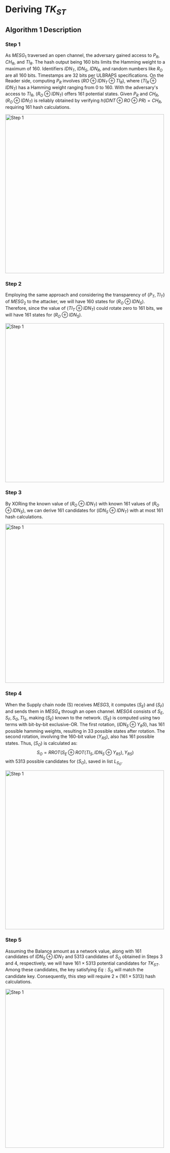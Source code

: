 # Deriving $TK_{ST}$

## Algorithm 1 Description
### Step 1

As $MESG_1$ traversed an open channel, the adversary gained access to $P_R$, $CH_R$, and $TI_R$. The hash output being 160 bits limits the Hamming weight to a maximum of 160. Identifiers $IDN_T$, $IDN_S$, $IDN_R$, and random numbers like $R_O$ are all 160 bits. Timestamps are 32 bits per ULBRAPS specifications. On the Reader side, computing $P_R$ involves $(RO \oplus IDN_T \oplus TI_R)$, where $(TI_R \oplus IDN_T)$ has a Hamming weight ranging from 0 to 160. With the adversary's access to $TI_R$, $(R_O \oplus IDN_T)$ offers 161 potential states. Given $P_R$ and $CH_R$, $(R_O \oplus IDN_T)$ is reliably obtained by verifying $h(IDNT \oplus RO \oplus PR) = CH_R$, requiring 161 hash calculations.

<img src="https://github.com/nargesmokhtari/ULBRAP-Protocol/assets/126694721/bd1eedef-851c-45cd-a5d0-e4c53fb80e98" alt="Step 1" width="500"/>

### Step 2

Employing the same approach and considering the transparency of $\{P_T, TI_T\}$ of $MESG_2$ to the attacker, we will have 160 states for $(R_O \oplus IDN_S)$. Therefore, since the value of $(TI_T \oplus IDN_T)$ could rotate zero to 161 bits, we will have 161 states for $(R_O \oplus IDN_S)$. 

<img src="https://github.com/nargesmokhtari/ULBRAP-Protocol/assets/126694721/4a8f28dc-32e2-4d1b-be29-d270e94eb9ac" alt="Step 1" width="500"/>

### Step 3
By XORing the known value of $(R_O \oplus IDN_T)$ with known 161 values of $(R_O \oplus IDN_S)$, we can derive 161 candidates for $(IDN_S \oplus IDN_T)$ with at most 161 hash calculations.

<img src="https://github.com/nargesmokhtari/ULBRAP-Protocol/assets/126694721/db48147f-7598-450a-a155-dda672114166" alt="Step 1" width="500"/>

### Step 4

When the Supply chain node (S) receives $MESG3$, it computes $(S_E)$ and $(S_F)$ and sends them in $MESG_4$ through an open channel. $MESG4$ consists of ${S_E, S_F, S_G, TI_S}$, making $(S_E)$ known to the network. $(S_E)$ is computed using two terms with bit-by-bit exclusive-OR. The first rotation, $(IDN_S \oplus Y_RS)$, has 161 possible hamming weights, resulting in 33 possible states after rotation. The second rotation, involving the 160-bit value $(Y_{RS})$, also has 161 possible states. Thus, $(S_O)$ is calculated as: 
$$S_O = RROT(S_E \oplus ROT(TI_S,IDN_S \oplus Y_{RS}), Y_{RS})$$ 
with 5313 possible candidates for $(S_O)$, saved in list $L_{S_O}$. 

<img src="https://github.com/nargesmokhtari/ULBRAP-Protocol/assets/126694721/7d69ce19-5281-4baf-89b4-872e66a2f2ce" alt="Step 1" width="500"/>

### Step 5
Assuming the Balance amount as a network value, along with 161 candidates of $IDN_S \oplus IDN_T$ and 5313 candidates of $S_O$ obtained in Steps 3 and 4, respectively, we will have $161 \times 5313$ potential candidates for $TK_{ST}$. Among these candidates, the key satisfying $Eq:S_G$ will match the candidate key. Consequently, this step will require $2 \times (161 \times 5313)$ hash calculations.

<img src="https://github.com/nargesmokhtari/ULBRAP-Protocol/assets/126694721/fb5a42e6-67e1-46d2-932f-48cd76ed02a1" alt="Step 1" width="500"/>




